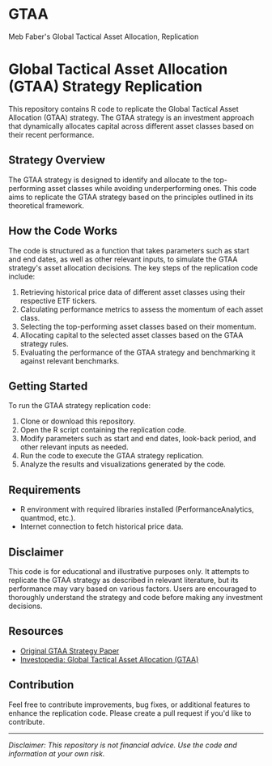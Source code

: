# GTAA
Meb Faber's Global Tactical Asset Allocation, Replication


# Global Tactical Asset Allocation (GTAA) Strategy Replication

This repository contains R code to replicate the Global Tactical Asset Allocation (GTAA) strategy. The GTAA strategy is an investment approach that dynamically allocates capital across different asset classes based on their recent performance.

## Strategy Overview

The GTAA strategy is designed to identify and allocate to the top-performing asset classes while avoiding underperforming ones. This code aims to replicate the GTAA strategy based on the principles outlined in its theoretical framework.

## How the Code Works

The code is structured as a function that takes parameters such as start and end dates, as well as other relevant inputs, to simulate the GTAA strategy's asset allocation decisions. The key steps of the replication code include:

1. Retrieving historical price data of different asset classes using their respective ETF tickers.
2. Calculating performance metrics to assess the momentum of each asset class.
3. Selecting the top-performing asset classes based on their momentum.
4. Allocating capital to the selected asset classes based on the GTAA strategy rules.
5. Evaluating the performance of the GTAA strategy and benchmarking it against relevant benchmarks.

## Getting Started

To run the GTAA strategy replication code:

1. Clone or download this repository.
2. Open the R script containing the replication code.
3. Modify parameters such as start and end dates, look-back period, and other relevant inputs as needed.
4. Run the code to execute the GTAA strategy replication.
5. Analyze the results and visualizations generated by the code.

## Requirements

- R environment with required libraries installed (PerformanceAnalytics, quantmod, etc.).
- Internet connection to fetch historical price data.

## Disclaimer

This code is for educational and illustrative purposes only. It attempts to replicate the GTAA strategy as described in relevant literature, but its performance may vary based on various factors. Users are encouraged to thoroughly understand the strategy and code before making any investment decisions.

## Resources

- [Original GTAA Strategy Paper](link-to-the-original-paper)
- [Investopedia: Global Tactical Asset Allocation (GTAA)](link-to-relevant-article)

## Contribution

Feel free to contribute improvements, bug fixes, or additional features to enhance the replication code. Please create a pull request if you'd like to contribute.

---

*Disclaimer: This repository is not financial advice. Use the code and information at your own risk.*



























